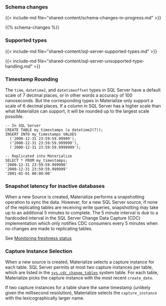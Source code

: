 ### Schema changes

{{< include-md file="shared-content/schema-changes-in-progress.md" >}}

{{% schema-changes %}}

### Supported types

{{< include-md file="shared-content/sql-server-supported-types.md" >}}

{{< include-md file="shared-content/sql-server-unsupported-type-handling.md" >}}

### Timestamp Rounding

The `time`, `datetime2`, and `datetimeoffset` types in SQL Server have a default
scale of 7 decimal places, or in other words a accuracy of 100 nanoseconds. But
the corresponding types in Materialize only support a scale of 6 decimal places.
If a column in SQL Server has a higher scale than what Materialize can support, it
will be rounded up to the largest scale possible.

```
-- In SQL Server
CREATE TABLE my_timestamps (a datetime2(7));
INSERT INTO my_timestamps VALUES
  ('2000-12-31 23:59:59.99999'),
  ('2000-12-31 23:59:59.999999'),
  ('2000-12-31 23:59:59.9999999');

-- Replicated into Materialize
SELECT * FROM my_timestamps;
'2000-12-31 23:59:59.999990'
'2000-12-31 23:59:59.999999'
'2001-01-01 00:00:00'
```

### Snapshot latency for inactive databases

When a new Source is created, Materialize performs a snapshotting operation to sync
the data. However, for a new SQL Server source, if none of the replicating tables
are receiving write queries, snapshotting may take up to an additional 5 minutes
to complete. The 5 minute interval is due to a hardcoded interval in the SQL Server
Change Data Capture (CDC) implementation which only notifies CDC consumers every
5 minutes when no changes are made to replicating tables.

See [Monitoring freshness status](/ingest-data/monitoring-data-ingestion/#monitoring-hydrationdata-freshness-status)

### Capture Instance Selection

When a new source is created, Materialize selects a capture instance for each
table. SQL Server permits at most two capture instances per table, which are
listed in the
[`sys.cdc_change_tables`](https://learn.microsoft.com/en-us/sql/relational-databases/system-tables/cdc-change-tables-transact-sql)
system table. For each table, Materialize picks the capture instance with the
most recent `create_date`.

If two capture instances for a table share the same timestamp (unlikely given
the millisecond resolution), Materialize selects the `capture_instance` with the
lexicographically larger name.
